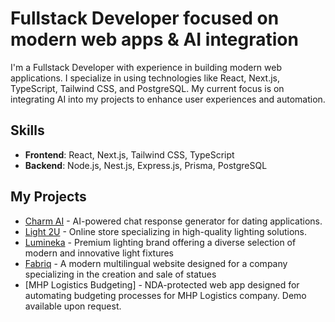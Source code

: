 # Fullstack Developer focused on modern web apps & AI integration

I'm a Fullstack Developer with experience in building modern web applications. I specialize in using technologies like React, Next.js, TypeScript, Tailwind CSS, and PostgreSQL. My current focus is on integrating AI into my projects to enhance user experiences and automation.

## Skills
- **Frontend**: React, Next.js, Tailwind CSS, TypeScript
- **Backend**: Node.js, Nest.js, Express.js, Prisma, PostgreSQL

## My Projects
- [Charm AI](https://github.com/khos-streks/charm-ai) - AI-powered chat response generator for dating applications.
- [Light 2U](https://github.com/khos-streks/light-2u) - Online store specializing in high-quality lighting solutions.
- [Lumineka](https://github.com/khos-streks/monoled) - Premium lighting brand offering a diverse selection of modern and innovative light fixtures
- [Fabriq](https://fabriq.com.pl/en) - A modern multilingual website designed for a company specializing in the creation and sale of statues
- [MHP Logistics Budgeting] - NDA-protected web app designed for automating budgeting processes for MHP Logistics company. Demo available upon request.
